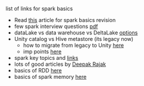 list of links for spark basics
- Read [this](https://www.linkedin.com/pulse/just-enough-spark-core-concepts-revisited-deepak-rajak/?utm_source=share&utm_medium=member_ios&utm_campaign=share_via) article for spark basics revision 
- few spark interview questions [pdf](https://www.linkedin.com/feed/update/urn:li:activity:7078712402266984448/)
- dataLake vs data warehouse vs DeltaLake [options](https://github.com/neeraj-somani/spark-study/blob/main/LakeVsOthers.txt)
- Unity catalog vs Hive metastore (its legacy now)
  - how to migrate from legacy to Unity [here](https://docs.databricks.com/data-governance/unity-catalog/hive-metastore.html)
  - imp points [here](https://chat.openai.com/share/357cf4d2-4e5a-41de-8d0b-0ea261e47450)
- spark key topics and [links](https://chat.openai.com/share/6e9b13ba-056e-4c81-ae30-50f53c8e6cde)
- lots of good articles by [Deepak Rajak](https://www.linkedin.com/pulse/learn-apache-spark-databricks-step-guide-deepak-rajak/?trackingId=5KGNN2%2FpR3avYMtHE3YMQA%3D%3D)
- basics of RDD [here](https://www.linkedin.com/pulse/anatomy-apache-sparks-rdd-deepak-rajak/)
- basics of spark memory [here](https://www.linkedin.com/pulse/apache-spark-memory-management-deep-dive-deepak-rajak/)
